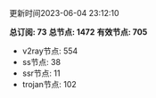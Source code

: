更新时间2023-06-04 23:12:10

**总订阅: 73**
**总节点: 1472**
**有效节点: 705**
- v2ray节点: 554
- ss节点: 38
- ssr节点: 11
- trojan节点: 102
